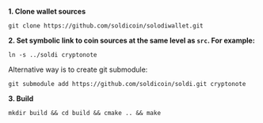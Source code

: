 **1. Clone wallet sources**

```
git clone https://github.com/soldicoin/solodiwallet.git
```

**2. Set symbolic link to coin sources at the same level as `src`. For example:**

```
ln -s ../soldi cryptonote
```

Alternative way is to create git submodule:

```
git submodule add https://github.com/soldicoin/soldi.git cryptonote
```

**3. Build**

```
mkdir build && cd build && cmake .. && make
```
